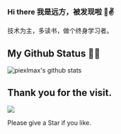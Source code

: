 ### Hi there 我是远方，被发现啦 👋✌️

技术为主，多读书，做个终身学习者。

## My Github Status 👨‍💻‍

![piexlmax's github stats](https://github-readme-stats.vercel.app/api?username=zhxqc&show_icons=true&theme=radical)

## Thank you for the visit.

![](http://profile-counter.glitch.me/zhxqc/count.svg)

Please give a Star if you like.
